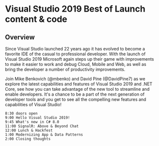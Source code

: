 # Visual Studio 2019 Best of Launch content &amp; code

## Overview

Since Visual Studio launched 22 years ago it has evolved to become a favorite IDE of the casual to professional developer. With the launch of Visual Studio 2019 Microsoft again steps up their game with improvements to make it easier to work and debug Cloud, Mobile and Web, as well as bring the developer a number of productivity improvements.

Join Mike Benkovich (@mbenko) and David Pine (@DavidPine7) as we explore the latest capabilities and features of Visual Studio 2019 and .NET Core, see how you can take advantage of the new tool to streamline and enable developers. It's a chance to be a part of the next generation of developer tools and you get to see all the compelling new features and capabilities of Visual Studio!

    8:30 doors open
    9:00 Hello Visual Studio 2019!
    9:45 What's new in C# 8.0
    11:00 SignalR: Above & Beyond Chat
    12:00 Lunch & Hackfest
    1:00 Modernizing App & Data Patterns
    2:00 Closing thoughts
